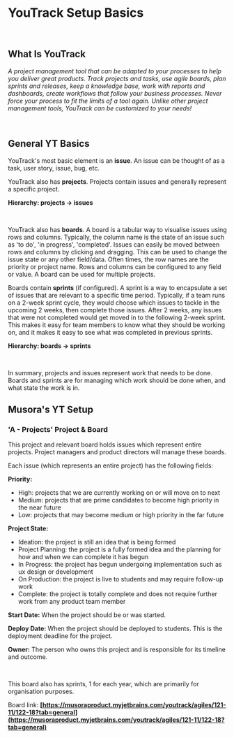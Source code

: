 # YouTrack Setup Basics

<br>

## What Is YouTrack

_A project management tool that can be adapted to your processes to help you deliver great products. 
Track projects and tasks, use agile boards, plan sprints and releases, keep a knowledge base, work with 
reports and dashboards, create workflows that follow your business processes. Never force your process
to fit the limits of a tool again. Unlike other project management tools, YouTrack can be customized to your needs!_

<br>

## General YT Basics

YouTrack's most basic element is an **issue**. An issue can be thought of as a task, user story, issue, bug, etc.

YouTrack also has **projects**. Projects contain issues and generally represent a specific project.

**Hierarchy: projects -> issues**

<br>

YouTrack also has **boards**. A board is a tabular way to visualise issues using rows and columns. Typically, 
the column name is the state of an issue such as 'to do', 'in progress', 'completed'. Issues can easily be moved between
rows and columns by clicking and dragging. This can be used to change the issue state or any other field/data.
Often times, the row names are the priority or project name. Rows and columns can be configured to any field or value. 
A board can be used for multiple projects.

Boards contain **sprints** (if configured). A sprint is a way to encapsulate a set of issues that are relevant to 
a specific time period. Typically, if a team runs on a 2-week sprint cycle, they would choose which issues to tackle in
the upcoming 2 weeks, then complete those issues. After 2 weeks, any issues that were not completed would get moved
in to the following 2-week sprint. This makes it easy for team members to know what they should be working on, and 
it makes it easy to see what was completed in previous sprints.

**Hierarchy: boards -> sprints**

<br>

In summary, projects and issues represent work that needs to be done. Boards and sprints are for
managing which work should be done when, and what state the work is in.

## Musora's YT Setup

### 'A - Projects' Project & Board

This project and relevant board holds issues which represent entire projects. Project managers and product directors will
manage these boards.

Each issue (which represents an entire project) has the following fields:

**Priority:**
- High: projects that we are currently working on or will move on to next
- Medium: projects that are prime candidates to become high priority in the near future
- Low: projects that may become medium or high priority in the far future

**Project State:**
- Ideation: the project is still an idea that is being formed
- Project Planning: the project is a fully formed idea and the planning for how and when we can complete it has begun
- In Progress: the project has begun undergoing implementation such as ux design or development
- On Production: the project is live to students and may require follow-up work
- Complete: the project is totally complete and does not require further work from any product team member

**Start Date:**
When the project should be or was started.

**Deploy Date:**
When the project should be deployed to students. This is the deployment deadline for the project.

**Owner:**
The person who owns this project and is responsible for its timeline and outcome.

<br>

This board also has sprints, 1 for each year, which are primarily for organisation purposes.

Board link:
**[https://musoraproduct.myjetbrains.com/youtrack/agiles/121-11/122-18?tab=general](https://musoraproduct.myjetbrains.com/youtrack/agiles/121-11/122-18?tab=general)**
